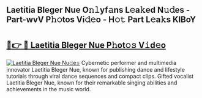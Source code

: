 ## Laetitia Bleger Nue O𝚗𝚕yf𝚊ns L𝚎a𝚔ed N𝚞𝚍es - Part-wvV P𝚑𝚘tos Vi𝚍𝚎o - H𝚘𝚝 Part L𝚎a𝚔s KlBoY

# <h2><a href="http://kf7yrgd.oniu.top/?m=Laetitia+Bleger+Nue">🔗👉 🔴 Laetitia Bleger Nue P𝚑ot𝚘𝚜 V𝚒d𝚎o</a></h2>

[![Laetitia Bleger Nue Nu𝚍e𝚜](https://i.imgur.com/0qMVB7G.gif)](http://kf7yrgd.oniu.top/?m=Laetitia+Bleger+Nue)
Cybernetic performer and multimedia innovator Laetitia Bleger Nue, known for publishing dance and lifestyle tutorials through viral dance sequences and compact clips. Gifted vocalist Laetitia Bleger Nue, known for their remarkable singing abilities and achievements in the music world.  
